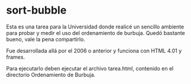 sort-bubble
===========

Esta es una tarea para la Universidad donde realicé un sencillo ambiente para probar y medir el uso del ordenamiento de burbuja. Quedó bastante bueno, vale la pena compartirlo.

Fue desarrollada allá por el 2006 o anterior y funciona con HTML 4.01 y frames.

Para ejecutarlo deben ejecutar el archivo tarea.html, contenido en el directorio Ordenamiento de Burbuja.